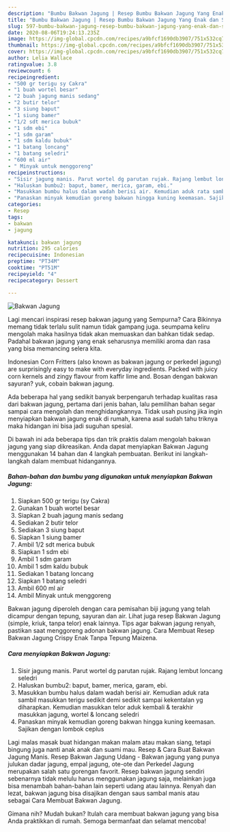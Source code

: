 ```yaml
---
description: "Bumbu Bakwan Jagung | Resep Bumbu Bakwan Jagung Yang Enak dan Simpel"
title: "Bumbu Bakwan Jagung | Resep Bumbu Bakwan Jagung Yang Enak dan Simpel"
slug: 597-bumbu-bakwan-jagung-resep-bumbu-bakwan-jagung-yang-enak-dan-simpel
date: 2020-08-06T19:24:13.235Z
image: https://img-global.cpcdn.com/recipes/a9bfcf1690db3907/751x532cq70/bakwan-jagung-foto-resep-utama.jpg
thumbnail: https://img-global.cpcdn.com/recipes/a9bfcf1690db3907/751x532cq70/bakwan-jagung-foto-resep-utama.jpg
cover: https://img-global.cpcdn.com/recipes/a9bfcf1690db3907/751x532cq70/bakwan-jagung-foto-resep-utama.jpg
author: Lelia Wallace
ratingvalue: 3.8
reviewcount: 6
recipeingredient:
- "500 gr terigu sy Cakra"
- "1 buah wortel besar"
- "2 buah jagung manis sedang"
- "2 butir telor"
- "3 siung baput"
- "1 siung bamer"
- "1/2 sdt merica bubuk"
- "1 sdm ebi"
- "1 sdm garam"
- "1 sdm kaldu bubuk"
- "1 batang loncang"
- "1 batang seledri"
- "600 ml air"
- " Minyak untuk menggoreng"
recipeinstructions:
- "Sisir jagung manis. Parut wortel dg parutan rujak. Rajang lembut loncang seledri"
- "Haluskan bumbu2: baput, bamer, merica, garam, ebi."
- "Masukkan bumbu halus dalam wadah berisi air. Kemudian aduk rata sambil masukkan terigu sedikit demi sedikit sampai kekentalan yg diharapkan. Kemudian masukkan telor aduk kembali &amp; terakhir masukkan jagung, wortel &amp; loncang seledri"
- "Panaskan minyak kemudian goreng bakwan hingga kuning keemasan. Sajikan dengan lombok ceplus"
categories:
- Resep
tags:
- bakwan
- jagung

katakunci: bakwan jagung 
nutrition: 295 calories
recipecuisine: Indonesian
preptime: "PT34M"
cooktime: "PT51M"
recipeyield: "4"
recipecategory: Dessert

---
```



![Bakwan Jagung](https://img-global.cpcdn.com/recipes/a9bfcf1690db3907/751x532cq70/bakwan-jagung-foto-resep-utama.jpg)

Lagi mencari inspirasi resep bakwan jagung yang Sempurna? Cara Bikinnya memang tidak terlalu sulit namun tidak gampang juga. seumpama keliru mengolah maka hasilnya tidak akan memuaskan dan bahkan tidak sedap. Padahal bakwan jagung yang enak seharusnya memiliki aroma dan rasa yang bisa memancing selera kita.

Indonesian Corn Fritters (also known as bakwan jagung or perkedel jagung) are surprisingly easy to make with everyday ingredients. Packed with juicy corn kernels and zingy flavour from kaffir lime and. Bosan dengan bakwan sayuran? yuk, cobain bakwan jagung.

Ada beberapa hal yang sedikit banyak berpengaruh terhadap kualitas rasa dari bakwan jagung, pertama dari jenis bahan, lalu pemilihan bahan segar sampai cara mengolah dan menghidangkannya. Tidak usah pusing jika ingin menyiapkan bakwan jagung enak di rumah, karena asal sudah tahu triknya maka hidangan ini bisa jadi suguhan spesial.


Di bawah ini ada beberapa tips dan trik praktis dalam mengolah bakwan jagung yang siap dikreasikan. Anda dapat menyiapkan Bakwan Jagung menggunakan 14 bahan dan 4 langkah pembuatan. Berikut ini langkah-langkah dalam membuat hidangannya.

<!--inarticleads1-->

##### Bahan-bahan dan bumbu yang digunakan untuk menyiapkan Bakwan Jagung:

1. Siapkan 500 gr terigu (sy Cakra)
1. Gunakan 1 buah wortel besar
1. Siapkan 2 buah jagung manis sedang
1. Sediakan 2 butir telor
1. Sediakan 3 siung baput
1. Siapkan 1 siung bamer
1. Ambil 1/2 sdt merica bubuk
1. Siapkan 1 sdm ebi
1. Ambil 1 sdm garam
1. Ambil 1 sdm kaldu bubuk
1. Sediakan 1 batang loncang
1. Siapkan 1 batang seledri
1. Ambil 600 ml air
1. Ambil  Minyak untuk menggoreng


Bakwan jagung diperoleh dengan cara pemisahan biji jagung yang telah dicampur dengan tepung, sayuran dan air. Lihat juga resep Bakwan Jagung (simple, kriuk, tanpa telor) enak lainnya. Tips agar bakwan jagung renyah, pastikan saat menggoreng adonan bakwan jagung. Cara Membuat Resep Bakwan Jagung Crispy Enak Tanpa Tepung Maizena. 

<!--inarticleads2-->

##### Cara menyiapkan Bakwan Jagung:

1. Sisir jagung manis. Parut wortel dg parutan rujak. Rajang lembut loncang seledri
1. Haluskan bumbu2: baput, bamer, merica, garam, ebi.
1. Masukkan bumbu halus dalam wadah berisi air. Kemudian aduk rata sambil masukkan terigu sedikit demi sedikit sampai kekentalan yg diharapkan. Kemudian masukkan telor aduk kembali &amp; terakhir masukkan jagung, wortel &amp; loncang seledri
1. Panaskan minyak kemudian goreng bakwan hingga kuning keemasan. Sajikan dengan lombok ceplus


Lagi malas masak buat hidangan makan malam atau makan siang, tetapi bingung juga nanti anak anak dan suami mau. Resep &amp; Cara Buat Bakwan Jagung Manis. Resep Bakwan Jagung Udang - Bakwan jagung yang punya julukan dadar jagung, empal jagung, ote-ote dan Perkedel Jagung merupakan salah satu gorengan favorit. Resep bakwan jagung sendiri sebenarnya tidak melulu harus menggunakan jagung saja, melainkan juga bisa menambah bahan-bahan lain seperti udang atau lainnya. Renyah dan lezat, bakwan jagung bisa disajikan dengan saus sambal manis atau sebagai Cara Membuat Bakwan Jagung. 

Gimana nih? Mudah bukan? Itulah cara membuat bakwan jagung yang bisa Anda praktikkan di rumah. Semoga bermanfaat dan selamat mencoba!
